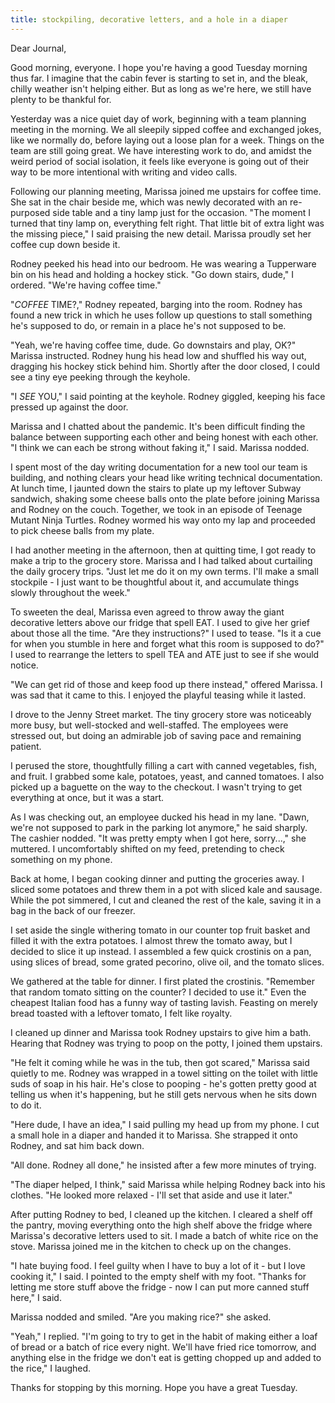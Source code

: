 ```yaml
---
title: stockpiling, decorative letters, and a hole in a diaper
---
```


Dear Journal,

Good morning, everyone.  I hope you're having a good Tuesday morning
thus far.  I imagine that the cabin fever is starting to set in, and
the bleak, chilly weather isn't helping either.  But as long as we're
here, we still have plenty to be thankful for.

Yesterday was a nice quiet day of work, beginning with a team planning
meeting in the morning.  We all sleepily sipped coffee and exchanged
jokes, like we normally do, before laying out a loose plan for a week.
Things on the team are still going great.  We have interesting work to
do, and amidst the weird period of social isolation, it feels like
everyone is going out of their way to be more intentional with writing
and video calls.

Following our planning meeting, Marissa joined me upstairs for coffee
time.  She sat in the chair beside me, which was newly decorated with
an re-purposed side table and a tiny lamp just for the occasion.  "The
moment I turned that tiny lamp on, everything felt right.  That little
bit of extra light was the missing piece," I said praising the new
detail.  Marissa proudly set her coffee cup down beside it.

Rodney peeked his head into our bedroom.  He was wearing a Tupperware
bin on his head and holding a hockey stick.  "Go down stairs, dude," I
ordered.  "We're having coffee time."

"_COFFEE_ TIME?," Rodney repeated, barging into the room.  Rodney has
found a new trick in which he uses follow up questions to stall
something he's supposed to do, or remain in a place he's not supposed
to be.

"Yeah, we're having coffee time, dude.  Go downstairs and play, OK?"
Marissa instructed.  Rodney hung his head low and shuffled his way
out, dragging his hockey stick behind him.  Shortly after the door
closed, I could see a tiny eye peeking through the keyhole.

"I _SEE_ YOU," I said pointing at the keyhole.  Rodney giggled,
keeping his face pressed up against the door.

Marissa and I chatted about the pandemic.  It's been difficult finding
the balance between supporting each other and being honest with each
other.  "I think we can each be strong without faking it," I said.
Marissa nodded.

I spent most of the day writing documentation for a new tool our team
is building, and nothing clears your head like writing technical
documentation.  At lunch time, I jaunted down the stairs to plate up
my leftover Subway sandwich, shaking some cheese balls onto the plate
before joining Marissa and Rodney on the couch.  Together, we took in
an episode of Teenage Mutant Ninja Turtles.  Rodney wormed his way
onto my lap and proceeded to pick cheese balls from my plate.

I had another meeting in the afternoon, then at quitting time, I got
ready to make a trip to the grocery store.  Marissa and I had talked
about curtailing the daily grocery trips.  "Just let me do it on my
own terms.  I'll make a small stockpile - I just want to be thoughtful
about it, and accumulate things slowly throughout the week."

To sweeten the deal, Marissa even agreed to throw away the giant
decorative letters above our fridge that spell EAT.  I used to give
her grief about those all the time.  "Are they instructions?" I used
to tease.  "Is it a cue for when you stumble in here and forget what
this room is supposed to do?"  I used to rearrange the letters to
spell TEA and ATE just to see if she would notice.

"We can get rid of those and keep food up there instead," offered
Marissa.  I was sad that it came to this.  I enjoyed the playful
teasing while it lasted.

I drove to the Jenny Street market.  The tiny grocery store was
noticeably more busy, but well-stocked and well-staffed.  The
employees were stressed out, but doing an admirable job of saving pace
and remaining patient.

I perused the store, thoughtfully filling a cart with canned
vegetables, fish, and fruit.  I grabbed some kale, potatoes, yeast,
and canned tomatoes.  I also picked up a baguette on the way to the
checkout.  I wasn't trying to get everything at once, but it was a
start.

As I was checking out, an employee ducked his head in my lane.  "Dawn,
we're not supposed to park in the parking lot anymore," he said
sharply.  The cashier nodded.  "It was pretty empty when I got here,
sorry...," she muttered. I uncomfortably shifted on my feed,
pretending to check something on my phone.

Back at home, I began cooking dinner and putting the groceries away.
I sliced some potatoes and threw them in a pot with sliced kale and
sausage.  While the pot simmered, I cut and cleaned the rest of the
kale, saving it in a bag in the back of our freezer.

I set aside the single withering tomato in our counter top fruit
basket and filled it with the extra potatoes.  I almost threw the
tomato away, but I decided to slice it up instead.  I assembled a few
quick crostinis on a pan, using slices of bread, some grated pecorino,
olive oil, and the tomato slices.

We gathered at the table for dinner.  I first plated the crostinis.
"Remember that random tomato sitting on the counter?  I decided to use
it."  Even the cheapest Italian food has a funny way of tasting
lavish.  Feasting on merely bread toasted with a leftover tomato, I
felt like royalty.

I cleaned up dinner and Marissa took Rodney upstairs to give him a
bath.  Hearing that Rodney was trying to poop on the potty, I joined
them upstairs.

"He felt it coming while he was in the tub, then got scared," Marissa
said quietly to me.  Rodney was wrapped in a towel sitting on the
toilet with little suds of soap in his hair.  He's close to pooping -
he's gotten pretty good at telling us when it's happening, but he
still gets nervous when he sits down to do it.  

"Here dude, I have an
idea," I said pulling my head up from my phone.  I cut a small hole in
a diaper and handed it to Marissa.  She strapped it onto Rodney, and
sat him back down.

"All done.  Rodney all done," he insisted after a few more minutes of
trying.

"The diaper helped, I think," said Marissa while helping Rodney back
into his clothes.  "He looked more relaxed - I'll set that aside and
use it later."

After putting Rodney to bed, I cleaned up the kitchen.  I cleared a
shelf off the pantry, moving everything onto the high shelf above the
fridge where Marissa's decorative letters used to sit.  I made a batch
of white rice on the stove.  Marissa joined me in the kitchen to check
up on the changes.

"I hate buying food.  I feel guilty when I have to buy a lot of it -
but I love cooking it," I said.  I pointed to the empty shelf with my
foot.  "Thanks for letting me store stuff above the fridge - now I can
put more canned stuff here," I said.

Marissa nodded and smiled.  "Are you making rice?" she asked.

"Yeah," I replied.  "I'm going to try to get in the habit of making
either a loaf of bread or a batch of rice every night.  We'll have
fried rice tomorrow, and anything else in the fridge we don't eat is
getting chopped up and added to the rice," I laughed.

Thanks for stopping by this morning.  Hope you have a great Tuesday.
